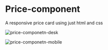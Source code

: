 # Price-component
A responsive price card using just html and css


![price-componetn-desk](https://user-images.githubusercontent.com/82598098/228884452-d7970bde-da18-4957-bfd0-66c233beb4b6.jpg)



![price-componetn-mobile](https://user-images.githubusercontent.com/82598098/228884471-ae292984-356c-45aa-a18b-68439e528f2c.jpg)
